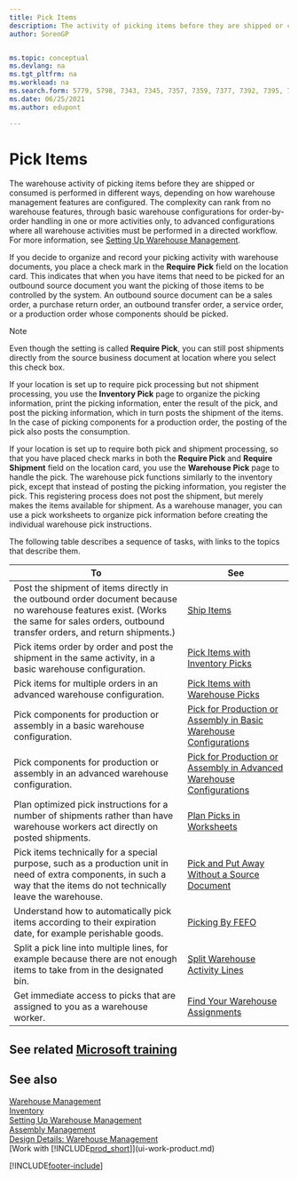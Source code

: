 ```yaml
---
title: Pick Items
description: The activity of picking items before they are shipped or consumed is performed in different ways, depending on how warehouse management features are configured.
author: SorenGP


ms.topic: conceptual
ms.devlang: na
ms.tgt_pltfrm: na
ms.workload: na
ms.search.form: 5779, 5798, 7343, 7345, 7357, 7359, 7377, 7392, 7395, 7397, 9313, 9316, 9344
ms.date: 06/25/2021
ms.author: edupont

---
```

# Pick Items

The warehouse activity of picking items before they are shipped or consumed is performed in different ways, depending on how warehouse management features are configured. The complexity can rank from no warehouse features, through basic warehouse configurations for order-by-order handling in one or more activities only, to advanced configurations where all warehouse activities must be performed in a directed workflow. For more information, see [Setting Up Warehouse Management](warehouse-setup-warehouse.md).

If you decide to organize and record your picking activity with warehouse documents, you place a check mark in the **Require Pick** field on the location card. This indicates that when you have items that need to be picked for an outbound source document you want the picking of those items to be controlled by the system. An outbound source document can be a sales order, a purchase return order, an outbound transfer order, a service order, or a production order whose components should be picked.

> [!NOTE]
> Even though the setting is called **Require Pick**, you can still post shipments directly from the source business document at location where you select this check box.

If your location is set up to require pick processing but not shipment processing, you use the **Inventory Pick** page to organize the picking information, print the picking information, enter the result of the pick, and post the picking information, which in turn posts the shipment of the items. In the case of picking components for a production order, the posting of the pick also posts the consumption.

If your location is set up to require both pick and shipment processing, so that you have placed check marks in both the **Require Pick** and **Require Shipment** field on the location card, you use the **Warehouse Pick** page to handle the pick. The warehouse pick functions similarly to the inventory pick, except that instead of posting the picking information, you register the pick. This registering process does not post the shipment, but merely makes the items available for shipment. As a warehouse manager, you can use a pick worksheets to organize pick information before creating the individual warehouse pick instructions.

The following table describes a sequence of tasks, with links to the topics that describe them.   

|**To**|**See**|
|------------|-------------|  
|Post the shipment of items directly in the outbound order document because no warehouse features exist. (Works the same for sales orders, outbound transfer orders, and return shipments.)|[Ship Items](warehouse-how-ship-items.md)|  
|Pick items order by order and post the shipment in the same activity, in a basic warehouse configuration.|[Pick Items with Inventory Picks](warehouse-how-to-pick-items-with-inventory-picks.md)|
|Pick items for multiple orders in an advanced warehouse configuration.|[Pick Items with Warehouse Picks](warehouse-how-to-pick-items-for-warehouse-shipment.md)|  
|Pick components for production or assembly in a basic warehouse configuration.|[Pick for Production or Assembly in Basic Warehouse Configurations](warehouse-how-to-pick-for-production.md)|
|Pick components for production or assembly in an advanced warehouse configuration.|[Pick for Production or Assembly in Advanced Warehouse Configurations](warehouse-how-to-pick-for-internal-operations-in-advanced-warehousing.md)|  
|Plan optimized pick instructions for a number of shipments rather than have warehouse workers act directly on posted shipments.|[Plan Picks in Worksheets](warehouse-how-to-plan-picks-in-worksheets.md)|  
|Pick items technically for a special purpose, such as a production unit in need of extra components, in such a way that the items do not technically leave the warehouse.|[Pick and Put Away Without a Source Document](warehouse-how-to-create-put-aways-from-internal-put-aways.md)|
|Understand how to automatically pick items according to their expiration date, for example perishable goods.|[Picking By FEFO](warehouse-picking-by-fefo.md)|
|Split a pick line into multiple lines, for example because there are not enough items to take from in the designated bin.|[Split Warehouse Activity Lines](warehouse-how-to-split-warehouse-activity-lines.md)|
|Get immediate access to picks that are assigned to you as a warehouse worker.|[Find Your Warehouse Assignments](warehouse-how-to-find-your-warehouse-assignments.md)|  

## See related [Microsoft training](/training/paths/pick-ship-items-business-central/)

## See also

[Warehouse Management](warehouse-manage-warehouse.md)  
[Inventory](inventory-manage-inventory.md)  
[Setting Up Warehouse Management](warehouse-setup-warehouse.md)  
[Assembly Management](assembly-assemble-items.md)  
[Design Details: Warehouse Management](design-details-warehouse-management.md)  
[Work with [!INCLUDE[prod_short](includes/prod_short.md)]](ui-work-product.md)


[!INCLUDE[footer-include](includes/footer-banner.md)]
